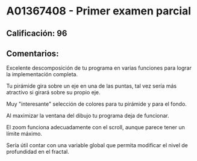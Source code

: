 # A01367408 - Primer examen parcial

## **Calificación**: 96

## **Comentarios**:

Excelente descomposición de tu programa en varias funciones para lograr la implementación completa.

Tu pirámide gira sobre un eje en una de las puntas, tal vez sería más atractivo si girará sobre su propio eje.

Muy "interesante" selección de colores para tu pirámide y para el fondo.

Al maximizar la ventana del dibujo tu programa deja de funcionar.

El zoom funciona adecuadamente con el scroll, aunque parece tener un límite máximo.

Sería útil contar con una variable global que permita modificar el nivel de profundidad en el fractal.
